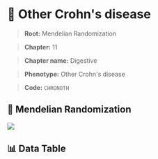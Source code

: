 # 🧪 Other Crohn's disease

> **Root:** Mendelian Randomization

> **Chapter:** 11  

> **Chapter name:** Digestive

> **Phenotype:** Other Crohn's disease  

> **Code:** `CHRONOTH`

## 🧬 Mendelian Randomization  

<img src="/MR/Figures/Forward/CHRONOTH.png"/>

## 📊 Data Table

<CsvTableMRF src="/MR_Data/Forward/CHRONOTH.csv"/>
